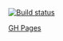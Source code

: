 [![Build status](https://ci.appveyor.com/api/projects/status/5sbhupajtpqjo6cd?svg=true)](https://ci.appveyor.com/project/errand/ra16-redux-filter)


[GH Pages](https://errand.github.io/ra16-redux-filter/)
